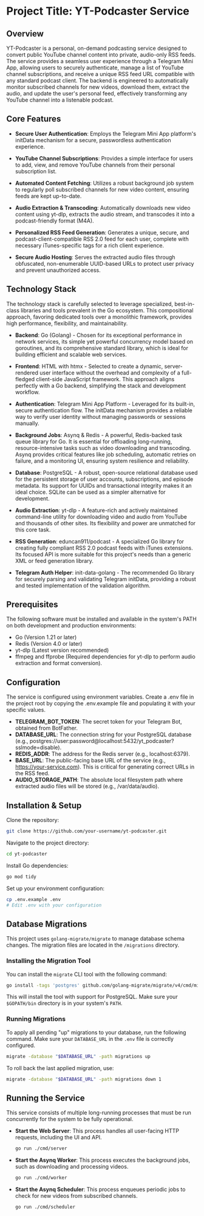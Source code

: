 # Project Title: YT-Podcaster Service

## Overview

YT-Podcaster is a personal, on-demand podcasting service designed to convert public YouTube channel content into private, audio-only RSS feeds. The service provides a seamless user experience through a Telegram Mini App, allowing users to securely authenticate, manage a list of YouTube channel subscriptions, and receive a unique RSS feed URL compatible with any standard podcast client. The backend is engineered to automatically monitor subscribed channels for new videos, download them, extract the audio, and update the user's personal feed, effectively transforming any YouTube channel into a listenable podcast.

## Core Features

- **Secure User Authentication**: Employs the Telegram Mini App platform's initData mechanism for a secure, passwordless authentication experience.

- **YouTube Channel Subscriptions**: Provides a simple interface for users to add, view, and remove YouTube channels from their personal subscription list.

- **Automated Content Fetching**: Utilizes a robust background job system to regularly poll subscribed channels for new video content, ensuring feeds are kept up-to-date.

- **Audio Extraction & Transcoding**: Automatically downloads new video content using yt-dlp, extracts the audio stream, and transcodes it into a podcast-friendly format (M4A).

- **Personalized RSS Feed Generation**: Generates a unique, secure, and podcast-client-compatible RSS 2.0 feed for each user, complete with necessary iTunes-specific tags for a rich client experience.

- **Secure Audio Hosting**: Serves the extracted audio files through obfuscated, non-enumerable UUID-based URLs to protect user privacy and prevent unauthorized access.

## Technology Stack

The technology stack is carefully selected to leverage specialized, best-in-class libraries and tools prevalent in the Go ecosystem. This compositional approach, favoring dedicated tools over a monolithic framework, provides high performance, flexibility, and maintainability.

- **Backend**: Go (Golang) - Chosen for its exceptional performance in network services, its simple yet powerful concurrency model based on goroutines, and its comprehensive standard library, which is ideal for building efficient and scalable web services.

- **Frontend**: HTML with htmx - Selected to create a dynamic, server-rendered user interface without the overhead and complexity of a full-fledged client-side JavaScript framework. This approach aligns perfectly with a Go backend, simplifying the stack and development workflow.

- **Authentication**: Telegram Mini App Platform - Leveraged for its built-in, secure authentication flow. The initData mechanism provides a reliable way to verify user identity without managing passwords or sessions manually.

- **Background Jobs**: Asynq & Redis - A powerful, Redis-backed task queue library for Go. It is essential for offloading long-running, resource-intensive tasks such as video downloading and transcoding. Asynq provides critical features like job scheduling, automatic retries on failure, and a monitoring UI, ensuring system resilience and reliability.

- **Database**: PostgreSQL - A robust, open-source relational database used for the persistent storage of user accounts, subscriptions, and episode metadata. Its support for UUIDs and transactional integrity makes it an ideal choice. SQLite can be used as a simpler alternative for development.

- **Audio Extraction**: yt-dlp - A feature-rich and actively maintained command-line utility for downloading video and audio from YouTube and thousands of other sites. Its flexibility and power are unmatched for this core task.

- **RSS Generation**: eduncan911/podcast - A specialized Go library for creating fully compliant RSS 2.0 podcast feeds with iTunes extensions. Its focused API is more suitable for this project's needs than a generic XML or feed generation library.

- **Telegram Auth Helper**: init-data-golang - The recommended Go library for securely parsing and validating Telegram initData, providing a robust and tested implementation of the validation algorithm.

## Prerequisites

The following software must be installed and available in the system's PATH on both development and production environments:

- Go (Version 1.21 or later)
- Redis (Version 4.0 or later)
- yt-dlp (Latest version recommended)
- ffmpeg and ffprobe (Required dependencies for yt-dlp to perform audio extraction and format conversion).

## Configuration

The service is configured using environment variables. Create a .env file in the project root by copying the .env.example file and populating it with your specific values.

- **TELEGRAM_BOT_TOKEN**: The secret token for your Telegram Bot, obtained from BotFather.
- **DATABASE_URL**: The connection string for your PostgreSQL database (e.g., postgres://user:password@localhost:5432/yt_podcaster?sslmode=disable).
- **REDIS_ADDR**: The address for the Redis server (e.g., localhost:6379).
- **BASE_URL**: The public-facing base URL of the service (e.g., https://your-service.com). This is critical for generating correct URLs in the RSS feed.
- **AUDIO_STORAGE_PATH**: The absolute local filesystem path where extracted audio files will be stored (e.g., /var/data/audio).

## Installation & Setup

Clone the repository:

```bash
git clone https://github.com/your-username/yt-podcaster.git
```

Navigate to the project directory:

```bash
cd yt-podcaster
```

Install Go dependencies:

```bash
go mod tidy
```

Set up your environment configuration:

```bash
cp .env.example .env
# Edit .env with your configuration
```

## Database Migrations

This project uses `golang-migrate/migrate` to manage database schema changes. The migration files are located in the `/migrations` directory.

### Installing the Migration Tool

You can install the `migrate` CLI tool with the following command:

```bash
go install -tags 'postgres' github.com/golang-migrate/migrate/v4/cmd/migrate@latest
```

This will install the tool with support for PostgreSQL. Make sure your `$GOPATH/bin` directory is in your system's `PATH`.

### Running Migrations

To apply all pending "up" migrations to your database, run the following command. Make sure your `DATABASE_URL` in the `.env` file is correctly configured.

```bash
migrate -database "$DATABASE_URL" -path migrations up
```

To roll back the last applied migration, use:

```bash
migrate -database "$DATABASE_URL" -path migrations down 1
```

## Running the Service

This service consists of multiple long-running processes that must be run concurrently for the system to be fully operational.

- **Start the Web Server**: This process handles all user-facing HTTP requests, including the UI and API.

  ```bash
  go run ./cmd/server
  ```

- **Start the Asynq Worker**: This process executes the background jobs, such as downloading and processing videos.

  ```bash
  go run ./cmd/worker
  ```

- **Start the Asynq Scheduler**: This process enqueues periodic jobs to check for new videos from subscribed channels.

  ```bash
  go run ./cmd/scheduler
  ```
